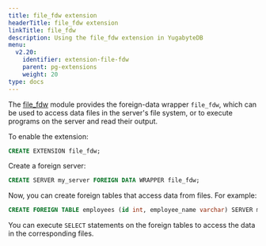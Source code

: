 ```yaml
---
title: file_fdw extension
headerTitle: file_fdw extension
linkTitle: file_fdw
description: Using the file_fdw extension in YugabyteDB
menu:
  v2.20:
    identifier: extension-file-fdw
    parent: pg-extensions
    weight: 20
type: docs
---
```


The [file_fdw](https://www.postgresql.org/docs/11/file-fdw.html) module provides the foreign-data wrapper `file_fdw`, which can be used to access data files in the server's file system, or to execute programs on the server and read their output.

To enable the extension:

```sql
CREATE EXTENSION file_fdw;
```

Create a foreign server:

```sql
CREATE SERVER my_server FOREIGN DATA WRAPPER file_fdw;
```

Now, you can create foreign tables that access data from files. For example:

```sql
CREATE FOREIGN TABLE employees (id int, employee_name varchar) SERVER my_server OPTIONS (filename 'employees.csv', format 'csv');
```

You can execute `SELECT` statements on the foreign tables to access the data in the corresponding files.
